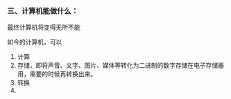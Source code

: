 ### 三、计算机能做什么：

最终计算机将变得无所不能





如今的计算机，可以

1. 计算
1. 存储，即将声音、文字、图片、媒体等转化为二进制的数字存储在电子存储器用，需要的时候再转换出来。
1. 转换
2. 